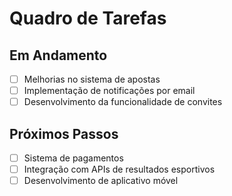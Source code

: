# Quadro de Tarefas

## Em Andamento
- [ ] Melhorias no sistema de apostas
- [ ] Implementação de notificações por email
- [ ] Desenvolvimento da funcionalidade de convites

## Próximos Passos
- [ ] Sistema de pagamentos
- [ ] Integração com APIs de resultados esportivos
- [ ] Desenvolvimento de aplicativo móvel
